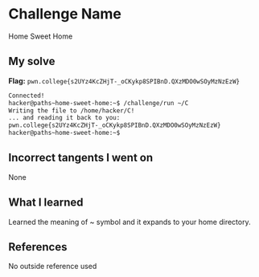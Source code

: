 # Challenge Name
Home Sweet Home

## My solve
**Flag:** `pwn.college{s2UYz4KcZHjT-_oCKykp8SPIBnD.QXzMDO0wSOyMzNzEzW}`

```bash
Connected!
hacker@paths~home-sweet-home:~$ /challenge/run ~/C
Writing the file to /home/hacker/C!
... and reading it back to you:
pwn.college{s2UYz4KcZHjT-_oCKykp8SPIBnD.QXzMDO0wSOyMzNzEzW}
hacker@paths~home-sweet-home:~$
```
## Incorrect tangents I went on
None

## What I learned
Learned the meaning of ~ symbol and it expands to your home directory.

## References 
No outside reference used
